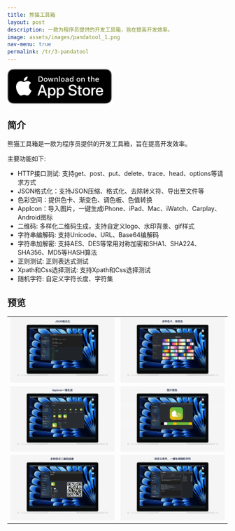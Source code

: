 ```yaml
---
title: 熊猫工具箱
layout: post
description: 一款为程序员提供的开发工具箱，旨在提高开发效率。
image: assets/images/pandatool_1.png
nav-menu: true
permalink: /tr/3-pandatool
---
```

[![AppStrore](./../assets/images/appstore_black.svg)](https://apps.apple.com/app/id6451439083)

## 简介
熊猫工具箱是一款为程序员提供的开发工具箱，旨在提高开发效率。

主要功能如下:
- HTTP接口测试: 支持get、post、put、delete、trace、head、options等请求方式
- JSON格式化：支持JSON压缩、格式化、去除转义符、导出至文件等
- 色彩空间：提供色卡、渐变色、调色板、色值转换
- AppIcon：导入图片，一键生成iPhone、iPad、Mac、iWatch、Carplay、Android图标
- 二维码: 多样化二维码生成，支持自定义logo、水印背景、gif样式
- 字符串编解码: 支持Unicode、URL、Base64编解码
- 字符串加解密: 支持AES、DES等常用对称加密和SHA1、SHA224、SHA356、MD5等HASH算法
- 正则测试: 正则表达式测试
- Xpath和Css选择测试: 支持Xpath和Css选择测试
- 随机字符: 自定义字符长度、字符集

## 预览

|       |  |
| ----------- | ----------- |
| ![](./../assets/images/pandatool_1.png) | ![](./../assets/images/pandatool_2.png) |
| ![](./../assets/images/pandatool_3.png) | ![](./../assets/images/pandatool_4.png) |
| ![](./../assets/images/pandatool_5.png) | ![](./../assets/images/pandatool_6.png) |
